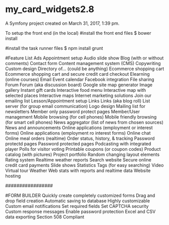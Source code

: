my_card_widgets2.8
==================

A Symfony project created on March 31, 2017, 1:39 pm.

To setup the front end (in the local)
#install the front end files
$ bower install

#install the task runner files
$ npm install grunt


#Feature List
Ads
Appointment setup
Audio slide show
Blog (with or without comments)
Contact form
Content management system (CMS)
Copywriting
Custom design
Directory of… (could be anything)
Ecommerce shopping cart
Ecommerce shopping cart and secure credit card checkout
Elearning (online courses)
Email
Event calendar
Facebook integration
File sharing
Forum
Forum (aka discussion board)
Google site map generator
Image gallery
Instant gift cards
Interactive food menu
Interactive map with selected places
Interactive maps
Internet marketing solutions
Join our emailing list
Lesson/Appointment setup
Links
Links (aka blog roll)
List server (for group email communication)
Logo design
Mailing list for newsletters
Member only password protect pages
Member/User management
Mobile browsing (for cell phones)
Mobile friendly browsing (for smart cell phones)
News aggregator (list of news from chosen sources)
News and announcements
Online applications (employment or interest forms)
Online applications (employment ro interest forms)
Online chat
Online meal orders (realtime)
Order status, history, & tracking
Password protectd pages
Password protected pages
Podcasting with integrated player
Polls for visitor voting
Printable coupons (or coupon codes)
Product catalog (with pictures)
Project portfolio
Random changing layout elements
Rating system
Realtime weather reports
Search website
Secure online credit card payments
Slide shows
Statistics
Tags (for easy searching)
Video
Virtual tour
Weather
Web stats with reports and realtime data
Website hosting



#################

#FORM BUILDER
Quickly create completely customized forms
Drag and drop field creation
Automatic saving to database
Highly customizable
Custom email notifications
Set required fields
Set CAPTCHA security
Custom response messages
Enable password protection
Excel and CSV data exporting
Section 508 Compliant